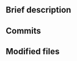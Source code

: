 ## Brief description

<!-- Diff summary - START -->
<!-- Diff summary - END -->

## Commits

<!-- Diff commits - START -->
<!-- Diff files - END -->

## Modified files


<!-- Diff files - START -->
<!-- Diff files - END -->

